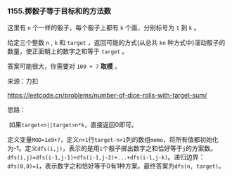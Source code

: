 ### 1155.掷骰子等于目标和的方法数

这里有 `n` 个一样的骰子，每个骰子上都有 `k` 个面，分别标号为 `1` 到 `k` 。

给定三个整数 `n` , `k` 和 `target` ，返回可能的方式(从总共 `kn` 种方式中)滚动骰子的数量，使正面朝上的数字之和等于 `target` 。

答案可能很大，你需要对 `109 + 7` **取模** 。

来源：力扣

https://leetcode.cn/problems/number-of-dice-rolls-with-target-sum/



思路：

​		如果`target<n||target>n*k`，直接返回0即可。

​		定义变量`MOD=1e9+7`，定义`n+1`行`target-n+1`列的数组`memo`，将所有值都初始化为-1。定义`dfs(i,j)`，表示的是用`i`个骰子掷出数字之和恰好等于`j`的方案数。`dfs(i,j)=dfs(i-1,j-1)+dfs(i-1,j-2)+...+dfs(i-1,j-k)`。递归边界：`dfs(0,0)=1`，表示数字之和恰好等于0有1种方案。最终答案为`dfs(n, target)`。